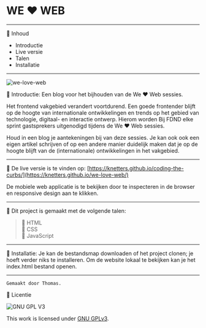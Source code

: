 # WE ♥ WEB
_________________________________________________________________________________________________

:postal_horn: Inhoud

 * Introductie
 * Live versie
 * Talen
 * Installatie
_________________________________________________________________________________________________

![we-love-web](https://user-images.githubusercontent.com/60781257/205979678-29902046-8b83-49d9-8b1a-5f6ab9bd762f.png)

:postal_horn: Introductie: Een blog voor het bijhouden van de We ♥ Web sessies.

Het frontend vakgebied verandert voortdurend. Een goede frontender blijft op de hoogte van internationale ontwikkelingen en trends op het gebied van technologie, digitaal- en interactie ontwerp. Hierom worden Bij FDND elke sprint gastsprekers uitgenodigd tijdens de We ♥ Web sessies.

Houd in een blog je aantekeningen bij van deze sessies. Je kan ook ook een eigen artikel schrijven of op een andere manier duidelijk maken dat je op de hoogte blijft van de (internationale) ontwikkelingen in het vakgebied.

_________________________________________________________________________________________________

:postal_horn: De live versie is te vinden op: [https://knetters.github.io/coding-the-curbs/](https://knetters.github.io/we-love-web/)

De mobiele web applicatie is te bekijken door te inspecteren in de browser en responsive design aan te klikken.
_________________________________________________________________________________________________

:postal_horn: Dit project is gemaakt met de volgende talen:

> :triangular_flag_on_post: HTML<br>
> :triangular_flag_on_post: CSS<br>
> :triangular_flag_on_post: JavaScript<br>
_________________________________________________________________________________________________

:postal_horn: Installatie: Je kan de bestandsmap downloaden of het project clonen; je hoeft verder niks te installeren. Om de website lokaal te bekijken kan je het index.html bestand openen.
_________________________________________________________________________________________________
```
Gemaakt door Thomas.
```
:postal_horn: Licentie

![GNU GPL V3](https://www.gnu.org/graphics/gplv3-127x51.png)

This work is licensed under [GNU GPLv3](./LICENSE).
